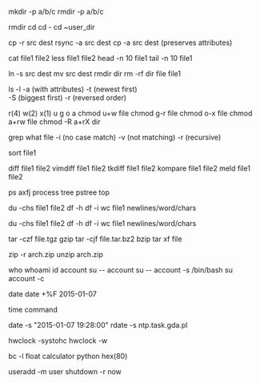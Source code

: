 mkdir -p a/b/c
rmdir -p a/b/c

rmdir
cd
cd -
cd ~user_dir

cp -r src dest
rsync -a src dest
cp -a src dest    (preserves attributes)

cat file1 file2
less file1 file2
head -n 10 file1
tail -n 10 file1

ln -s src dest
mv src dest
rmdir dir
rm -rf dir
file file1

ls -l
-a   (with attributes)
-t    (newest first)\
-S   (biggest first)
-r    (reversed order)

r(4) w(2) x(1)
u g o a
chmod u+w file
chmod g-r file
chmod o-x file
chmod a+rw file
chmod -R a+rX dir

grep what file
-i    (no case match)
-v   (not matching)
-r    (recursive)

sort file1

diff file1 file2
vimdiff file1 file2
tkdiff file1 file2
kompare file1 file2
meld file1 file2

ps axfj    process tree
pstree
top

du -chs file1 file2
df -h
df -i
wc file1   newlines/word/chars

du -chs file1 file2
df -h
df -i
wc file1   newlines/word/chars

tar -czf file.tgz   gzip
tar -cjf file.tar.bz2   bzip
tar xf file

zip -r arch.zip <files>
unzip arch.zip

who
whoami
id account
su -- account
su -- account -s /bin/bash
su account -c <commnand>

date
date +%F    2015-01-07

time command

date -s "2015-01-07 19:28:00"
rdate -s ntp.task.gda.pl

hwclock -systohc
hwclock -w

bc -l    float calculator
python
hex(80)

useradd -m user
shutdown -r now


